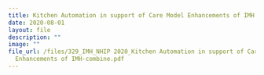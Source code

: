 ```yaml
---
title: Kitchen Automation in support of Care Model Enhancements of IMH
date: 2020-08-01
layout: file
description: ""
image: ""
file_url: /files/329_IMH_NHIP 2020_Kitchen Automation in support of Care Model
  Enhancements of IMH-combine.pdf
---
```

